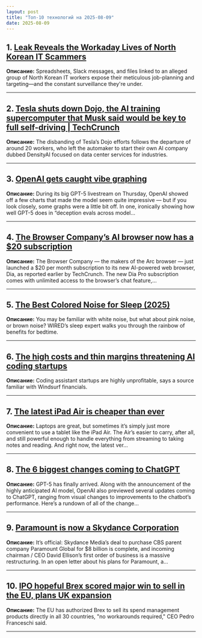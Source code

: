 ```yaml
---
layout: post
title: "Топ-10 технологий на 2025-08-09"
date: 2025-08-09
---
```


## 1. [Leak Reveals the Workaday Lives of North Korean IT Scammers](https://www.wired.com/story/leaked-data-reveals-the-workaday-lives-of-north-korean-it-scammers/)

**Описание:** Spreadsheets, Slack messages, and files linked to an alleged group of North Korean IT workers expose their meticulous job-planning and targeting—and the constant surveillance they're under.

---

## 2. [Tesla shuts down Dojo, the AI training supercomputer that Musk said would be key to full self-driving | TechCrunch](https://techcrunch.com/2025/08/07/tesla-shuts-down-dojo-the-ai-training-supercomputer-that-musk-said-would-be-key-to-full-self-driving/)

**Описание:** The disbanding of Tesla’s Dojo efforts follows the departure of around 20 workers, who left the automaker to start their own AI company dubbed DensityAI focused on data center services for industries.

---

## 3. [OpenAI gets caught vibe graphing](https://www.theverge.com/news/756444/openai-gpt-5-vibe-graphing-chart-crime)

**Описание:** During its big GPT-5 livestream on Thursday, OpenAI showed off a few charts that made the model seem quite impressive — but if you look closely, some graphs were a little bit off. In one, ironically showing how well GPT-5 does in “deception evals across model…

---

## 4. [The Browser Company’s AI browser now has a $20 subscription](https://www.theverge.com/news/756427/browser-company-dia-pro-ai-pricing)

**Описание:** The Browser Company — the makers of the Arc browser — just launched a $20 per month subscription to its new AI-powered web browser, Dia, as reported earlier by TechCrunch. The new Dia Pro subscription comes with unlimited access to the browser’s chat feature,…

---

## 5. [The Best Colored Noise for Sleep (2025)](https://www.wired.com/story/best-noise-for-sleep/)

**Описание:** You may be familiar with white noise, but what about pink noise, or brown noise? WIRED’s sleep expert walks you through the rainbow of benefits for bedtime.

---

## 6. [The high costs and thin margins threatening AI coding startups](https://techcrunch.com/2025/08/07/the-high-costs-and-thin-margins-threatening-ai-coding-startups/)

**Описание:** Coding assistant startups are highly unprofitable, says a source familiar with Windsurf financials.

---

## 7. [The latest iPad Air is cheaper than ever](https://www.theverge.com/tech/756304/apple-m3-ipad-air-back-to-school-deal-sale)

**Описание:** Laptops are great, but sometimes it’s simply just more convenient to use a tablet like the iPad Air. The Air’s easier to carry, after all, and still powerful enough to handle everything from streaming to taking notes and reading. And right now, the latest ver…

---

## 8. [The 6 biggest changes coming to ChatGPT](https://www.theverge.com/news/756342/openai-chatgpt-gpt-5-update-biggest-changes)

**Описание:** GPT-5 has finally arrived. Along with the announcement of the highly anticipated AI model, OpenAI also previewed several updates coming to ChatGPT, ranging from visual changes to improvements to the chatbot’s performance. Here’s a rundown of all of the change…

---

## 9. [Paramount is now a Skydance Corporation](https://www.theverge.com/tv/756298/paramount-plus-skydance-merger-complete-david-ellison)

**Описание:** It’s official: Skydance Media’s deal to purchase CBS parent company Paramount Global for $8 billion is complete, and incoming chairman / CEO David Ellison’s first order of business is a massive restructuring. In an open letter about his plans for Paramount, a…

---

## 10. [IPO hopeful Brex scored major win to sell in the EU, plans UK expansion](https://techcrunch.com/2025/08/07/ipo-hopeful-brex-scored-major-win-to-sell-in-the-eu-plans-uk-expansion/)

**Описание:** The EU has authorized Brex to sell its spend management products directly in all 30 countries, "no workarounds required," CEO Pedro Franceschi said.

---

